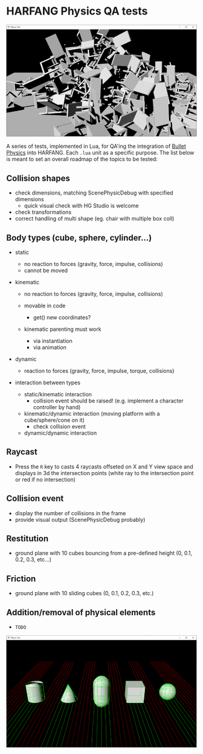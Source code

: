 # HARFANG Physics QA tests

![](img/rb_dynamic_chair_multi_colbox.png)

A series of tests, implemented in Lua, for QA'ing the integration of [Bullet Physics](https://github.com/bulletphysics) into HARFANG.
Each `.lua` unit as a specific purpose. The list below is meant to set an overall roadmap of the topics to be tested:

## Collision shapes

- check dimensions, matching ScenePhysicDebug with specified dimensions
  - quick visual check with HG Studio is welcome
- check transformations
- correct handling of multi shape (eg. chair with multiple box coll)

## Body types (cube, sphere, cylinder...)

- static
  - no reaction to forces (gravity, force, impulse, collisions)
  - cannot be moved

- kinematic
  - no reaction to forces (gravity, force, impulse, collisions)
  - movable in code
    - get() new coordinates?

  - kinematic parenting must work
    - via instantiation
    - via animation

- dynamic
  - reaction to forces (gravity, force, impulse, torque, collisions)

- interaction between types
  - static/kinematic interaction
    - collision event should be raised! (e.g. implement a character controller by hand)
  - kinematic/dynamic interaction (moving platform with a cube/sphere/cone on it)
    - check collision event
  - dynamic/dynamic interaction

## Raycast
- Press the `R` key to casts 4 raycasts offseted on X and Y view space and displays in 3d the intersection points (white ray to the intersection point or red if no intersection)
	
## Collision event
- display the number of collisions in the frame
- provide visual output (ScenePhysicDebug probably)

## Restitution
- ground plane with 10 cubes bouncing from a pre-defined height (0, 0.1, 0.2, 0.3, etc...)

## Friction
- ground plane with 10 sliding cubes (0, 0.1, 0.2, 0.3, etc.)

## Addition/removal of physical elements
 - `TODO`

![](img/rb_raycast_various_collshapes.png)
